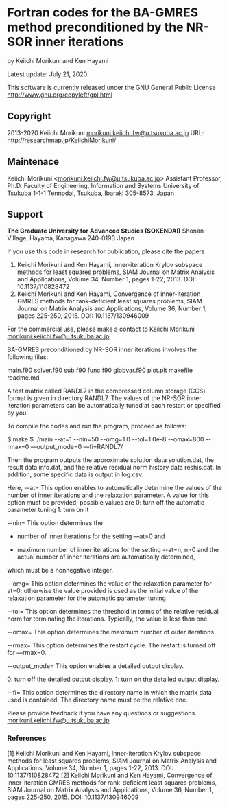 # Fortran codes for the BA-GMRES method preconditioned by the NR-SOR inner iterations

by Keiichi Morikuni and Ken Hayami

Latest update: July 21, 2020


This software is currently released under the GNU General Public License
http://www.gnu.org/copyleft/gpl.html

## Copyright 

2013-2020 Keiichi Morikuni [morikuni.keiichi.fw@u.tsukuba.ac.jp](mailto:morikuni.keiichi.fw@u.tsukuba.ac.jp)
URL: http://researchmap.jp/KeiichiMorikuni/

## Maintenace

Keiichi Morikuni <[morikuni.keiichi.fw@u.tsukuba.ac.jp](mailto:morikuni.keiichi.fw@u.tsukuba.ac.jp)>
Assistant Professor, Ph.D.
Faculty of Engineering, Information and Systems
University of Tsukuba
1-1-1 Tennodai, Tsukuba, Ibaraki 305-8573, Japan

## Support

**The Graduate University for Advanced Studies (SOKENDAI)**
Shonan Village, Hayama, Kanagawa 240-0193 Japan

If you use this code in research for publication, please cite the papers

1. Keiichi Morikuni and Ken Hayami, Inner-iteration Krylov subspace methods for least squares problems, SIAM Journal on Matrix Analysis and Applications, Volume 34, Number 1, pages 1-22, 2013. DOI: 10.1137/110828472
2. Keiichi Morikuni and Ken Hayami, Convergence of inner-iteration GMRES methods for rank-deficient least squares problems, SIAM Journal on Matrix Analysis and Applications, Volume 36, Number 1, pages 225-250, 2015. DOI: 10.1137/130946009

For the commercial use, please make a contact to
Keiichi Morikuni [morikuni.keiichi.fw@u.tsukuba.ac.jp](mailto:morikuni.keiichi.fw@u.tsukuba.ac.jp)

BA-GMRES preconditioned by NR-SOR inner iterations involves the following files:

main.f90
solver.f90
sub.f90
func.f90
globvar.f90 
plot.plt
makefile
readme.md

A test matrix called RANDL7 in the compressed column storage (CCS) format
is given in directory RANDL7. The values of the NR-SOR inner iteration
parameters can be automatically tuned at each restart or specified by you.

To compile the codes and run the program, proceed as follows:

$ make
$ ./main --at=1 --nin=50 --omg=1.0 --tol=1.0e-8 --omax=800 --rmax=0 —output_mode=0 —fi=RANDL7/

Then the program outputs the approximate solution data solution.dat,
the result data info.dat, and the relative residual norm history data reshis.dat.
In addition, some specific data is output in log.csv.

Here,
--at=
This option enables to automatically determine the values of the number of inner
iterations and the relaxation parameter. A value for this option must be provided;
possible values are
0: turn off the automatic parameter tuning
1: turn on it

--nin=
This option determines the

- number of inner iterations for the setting —at=0 and

- maximum number of inner iterations for the setting --at=n, n>0 and the actual number of inner iterations are automatically determined,

which must be a nonnegative integer.

--omg=
This option determines the value of the relaxation parameter for --at=0; otherwise the value provided is used as the initial value of the relaxation parameter for the automatic parameter tuning

--tol=
This option determines the threshold in terms of the relative residual norm for terminating the iterations. Typically, the value is less than one.

--omax=
This option determines the maximum number of outer iterations.

--rmax=
This option determines the restart cycle. The restart is turned off for —rmax=0.

--output_mode=
This option enables a detailed output display.

0: turn off the detailed output display.
1: turn on the detailed output display.

--fi=
This option determines the directory name in which the matrix data used is contained.
The directory name must be the relative one.

Please provide feedback if you have any questions or suggestions.
[morikuni.keiichi.fw@u.tsukuba.ac.jp](mailto:morikuni.keiichi.fw@u.tsukuba.ac.jp)


### References

[1] Keiichi Morikuni and Ken Hayami,
Inner-iteration Krylov subspace methods for least squares problems,
SIAM Journal on Matrix Analysis and Applications, Volume 34, Number 1, pages 1-22, 2013.
DOI: 10.1137/110828472
[2] Keiichi Morikuni and Ken Hayami,
Convergence of inner-iteration GMRES methods for rank-deficient least squares problems,
SIAM Journal on Matrix Analysis and Applications, Volume 36, Number 1, pages 225-250, 2015.
DOI: 10.1137/130946009
